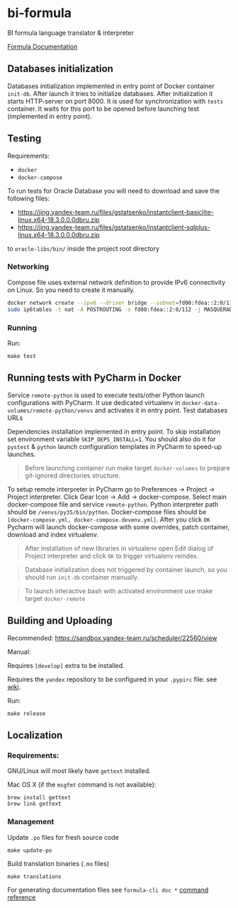 # bi-formula

BI formula language translator & interpreter

[Formula Documentation](bi_formula/README.md)


## Databases initialization

Databases initialization implemented in entry point of Docker container `init-db`.
 After launch it tries to initialize databases. After initialization it starts HTTP-server on port 8000.
 It is used for synchronization with `tests` container.
 It waits for this port to be opened before launching test (implemented in entry point).


## Testing

Requirements:
- `docker`
- `docker-compose`

To run tests for Oracle Database you will need to download and save the following files:
- https://jing.yandex-team.ru/files/gstatsenko/instantclient-basiclite-linux.x64-18.3.0.0.0dbru.zip
- https://jing.yandex-team.ru/files/gstatsenko/instantclient-sqlplus-linux.x64-18.3.0.0.0dbru.zip

to `oracle-libs/bin/` inside the project root directory


### Networking

Compose file uses external network definition to provide IPv6 connectivity on Linux. So you need to create it manually.

```bash
docker network create --ipv6 --driver bridge --subnet=fd00:fdea::2:0/112 --gateway=fd00:fdea::2:1 bi-common
sudo ip6tables -t nat -A POSTROUTING -s fd00:fdea::2:0/112 -j MASQUERADE
```


### Running

Run:
```
make test
```


## Running tests with PyCharm in Docker

Service `remote-python` is used to execute tests/other Python launch configurations with PyCharm.
 It use dedicated virtualenv in `docker-data-volumes/remote-python/venvs` and activates it in entry point.
 Test databases URLs

Dependencies installation implemented in entry point.
 To skip installation set environment variable `SKIP_DEPS_INSTALL=1`.
 You should also do it for `pystest` & `python` launch configuration templates in PyCharm to speed-up launches.

> Before launching container run make target `docker-volumes` to prepare git-ignored directories structure.

To setup remote interpreter in PyCharm go to Preferences -> Project -> Project interpreter.
 Click Gear Icon -> Add -> docker-compose.
 Select main docker-compose file and service `remote-python`. Python interpreter path should be `/venvs/py35/bin/python`.
 Docker-compose files should be `[docker-compose.yml, docker-compose.devenv.yml]`.
 After you click `OK` Pycharm will launch docker-compose with some overrides, patch container, download and index virtualenv.

> After installation of new libraries in virtualenv open Edit dialog of Project interpreter and click `OK` to trigger virtualenv reindex.

> Database initialization does not triggered by container launch, so you should run `init-db` container manually.

> To launch interactive bash with activated environment use make target `docker-remote`


## Building and Uploading

Recommended: https://sandbox.yandex-team.ru/scheduler/22560/view

Manual:

Requires `[develop]` extra to be installed.

Requires the `yandex` repository to be configured in your `.pypirc` file:
see [wiki](https://wiki.yandex-team.ru/datalens/infrastructure/support/Nastrojjka-okruzhenija/#pypi).

Run:
```
make release
```


## Localization

### Requirements:

GNU/Linux will most likely have `gettext` installed.

Mac OS X (if the `msgfmt` command is not available):
```
brew install gettext
brew link gettext
```


### Management

Update `.po` files for fresh source code

```
make update-po
```

Build translation binaries (`.mo` files)

```
make translations
```

For generating documentation files see `formula-cli doc *` [command reference](bi_formula/doc/FORMULA-CLI.md)
